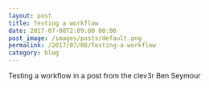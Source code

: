 ```yaml
---
layout: post
title: Testing a workflow
date: 2017-07-08T2:09:00 00:00
post_image: /images/posts/default.png
permalink: /2017/07/08/Testing-a-workflow
category: blog
---
```


Testing a workflow in a post from the clev3r Ben Seymour 